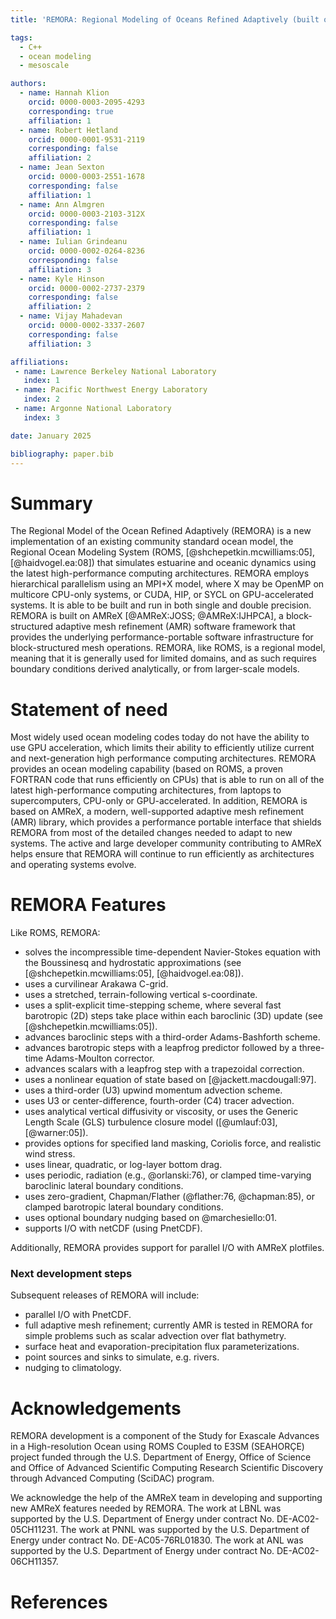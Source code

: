 ```yaml
---
title: 'REMORA: Regional Modeling of Oceans Refined Adaptively (built on AMReX)'

tags:
  - C++
  - ocean modeling
  - mesoscale

authors:
  - name: Hannah Klion
    orcid: 0000-0003-2095-4293
    corresponding: true
    affiliation: 1
  - name: Robert Hetland
    orcid: 0000-0001-9531-2119
    corresponding: false
    affiliation: 2
  - name: Jean Sexton
    orcid: 0000-0003-2551-1678
    corresponding: false
    affiliation: 1
  - name: Ann Almgren
    orcid: 0000-0003-2103-312X
    corresponding: false
    affiliation: 1
  - name: Iulian Grindeanu
    orcid: 0000-0002-0264-8236
    corresponding: false
    affiliation: 3
  - name: Kyle Hinson
    orcid: 0000-0002-2737-2379
    corresponding: false
    affiliation: 2
  - name: Vijay Mahadevan
    orcid: 0000-0002-3337-2607
    corresponding: false
    affiliation: 3

affiliations:
 - name: Lawrence Berkeley National Laboratory
   index: 1
 - name: Pacific Northwest Energy Laboratory
   index: 2
 - name: Argonne National Laboratory
   index: 3

date: January 2025

bibliography: paper.bib
---
```


# Summary

The Regional Model of the Ocean Refined Adaptively (REMORA) is a new implementation 
of an existing community standard ocean model, 
the Regional Ocean Modeling System 
(ROMS, [@shchepetkin.mcwilliams:05], [@haidvogel.ea:08]) that simulates estuarine and oceanic 
dynamics using the latest high-performance computing architectures.
REMORA employs hierarchical parallelism using an MPI+X model, where X may be OpenMP on
multicore CPU-only systems, or CUDA, HIP, or SYCL on GPU-accelerated systems.
It is able to be built and run in both single and double precision.
REMORA is built on AMReX [@AMReX:JOSS; @AMReX:IJHPCA],
a block-structured adaptive mesh refinement (AMR) software framework that
provides the underlying performance-portable software infrastructure for block-structured mesh operations.
REMORA, like ROMS, is a regional model, meaning that it is generally used for limited domains, 
and as such requires boundary conditions derived analytically, or from larger-scale models.

# Statement of need

Most widely used ocean modeling codes today do not have the
ability to use GPU acceleration, which limits their ability to
efficiently utilize current and next-generation high performance computing
architectures.  REMORA provides an ocean modeling capability (based on ROMS, a proven FORTRAN code
that runs efficiently on CPUs) that is able to run on all of the latest high-performance
computing architectures, from laptops to supercomputers, CPU-only or GPU-accelerated.
In addition, REMORA is based on AMReX,
a modern, well-supported adaptive mesh refinement (AMR) library,
which provides a performance portable interface that shields REMORA
from most of the detailed changes needed to adapt to new systems.
The active and large developer community contributing to AMReX helps ensure
that REMORA will continue to run efficiently as architectures and operating systems
evolve.

# REMORA Features

Like ROMS, REMORA:

 - solves the incompressible time-dependent Navier-Stokes equation with the Boussinesq and hydrostatic approximations (see [@shchepetkin.mcwilliams:05], [@haidvogel.ea:08]).
 - uses a curvilinear Arakawa C-grid.
 - uses a stretched, terrain-following vertical s-coordinate.
 - uses a split-explicit time-stepping scheme, where several fast barotropic (2D) steps take place within each baroclinic (3D) update (see [@shchepetkin.mcwilliams:05]).
 - advances baroclinic steps with a third-order Adams-Bashforth scheme.
 - advances barotropic steps with a leapfrog predictor followed by a three-time Adams-Moulton corrector.
 - advances scalars with a leapfrog step with a trapezoidal correction.
 - uses a nonlinear equation of state based on [@jackett.macdougall:97].
 - uses a third-order (U3) upwind momentum advection scheme.
 - uses U3 or center-difference, fourth-order (C4) tracer advection.
 - uses analytical vertical diffusivity or viscosity, or uses the Generic Length Scale (GLS) turbulence closure model ([@umlauf:03], [@warner:05]).
 - provides options for specified land masking, Coriolis force, and realistic wind stress.
 - uses linear, quadratic, or log-layer bottom drag.
 - uses periodic, radiation (e.g., @orlanski:76), or clamped time-varying baroclinic lateral boundary conditions.
 - uses zero-gradient, Chapman/Flather (@flather:76, @chapman:85), or clamped barotropic lateral boundary conditions.
 - uses optional boundary nudging based on @marchesiello:01.
 - supports I/O with netCDF (using PnetCDF).

Additionally, REMORA provides support for parallel I/O with AMReX plotfiles.

### Next development steps

Subsequent releases of REMORA will include:

 - parallel I/O with PnetCDF.
 - full adaptive mesh refinement; currently AMR is tested in REMORA for simple problems such as scalar advection over flat bathymetry.
 - surface heat and evaporation-precipitation flux parameterizations.
 - point sources and sinks to simulate, e.g. rivers.
 - nudging to climatology.

# Acknowledgements

REMORA development is a component of the Study for Exascale Advances in a High-resolution Ocean using ROMS Coupled to E3SM (SEAHORÇE) project funded through the U.S. Department of Energy, Office of Science and Office of Advanced Scientific Computing Research Scientific Discovery through Advanced Computing (SciDAC) program.

We acknowledge the help of the AMReX team
in developing and supporting new AMReX features needed by REMORA.
The work at LBNL was supported by the U.S. Department of Energy
under contract No. DE-AC02-05CH11231. 
The work at PNNL was supported by the U.S. Department of Energy
under contract No. DE-AC05-76RL01830. 
The work at ANL was supported by the U.S. Department of Energy
under contract No. DE-AC02-06CH11357.

# References
